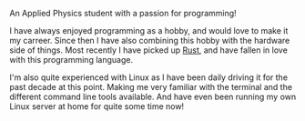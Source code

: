 An Applied Physics student with a passion for programming!

I have always enjoyed programming as a hobby, and would love to make it my carreer.
Since then I have also combining this hobby with the hardware side of things.
Most recently I have picked up [Rust], and have fallen in love with this programming language.

I'm also quite experienced with Linux as I have been daily driving it for the past decade at this point.
Making me very familiar with the terminal and the different command line tools available.
And have even been running my own Linux server at home for quite some time now!

[Rust]: https://rust-lang.org
